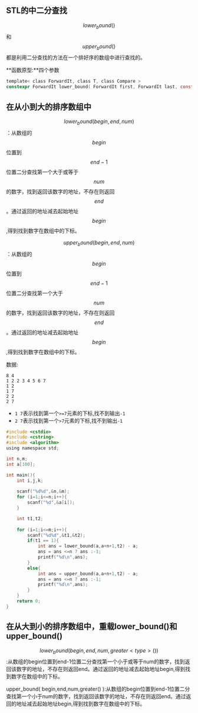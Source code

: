## STL的中二分查找

$$lower_bound( )$$和$$upper_bound( )$$都是利用二分查找的方法在一个排好序的数组中进行查找的。

**函数原型:**四个参数
```c
template< class ForwardIt, class T, class Compare >
constexpr ForwardIt lower_bound( ForwardIt first, ForwardIt last, const T& value, Compare comp );
```
## 在从小到大的排序数组中

$$lower_bound( begin,end,num)$$：从数组的$$begin$$位置到$$end-1$$位置二分查找第一个大于或等于$$num$$的数字，找到返回该数字的地址，不存在则返回$$end$$。通过返回的地址减去起始地址$$begin$$,得到找到数字在数组中的下标。


$$upper_bound( begin,end,num)$$：从数组的$$begin$$位置到$$end-1$$位置二分查找第一个大于$$num$$的数字，找到返回该数字的地址，不存在则返回$$end$$。通过返回的地址减去起始地址$$begin$$,得到找到数字在数组中的下标。

数据:



```
8 4
1 2 2 3 4 5 6 7
1 2
1 7
2 2
2 7
```
 - `1 7`表示找到第一个`>=7`元素的下标,找不到输出`-1`
 - `2 7`表示找到第一个`>7`元素的下标,找不到输出`-1`


```c
#include <cstdio>
#include <cstring>
#include <algorithm>
using namespace std;

int n,m;
int a[100];

int main(){
    int i,j,k;
    
    scanf("%d%d",&n,&m);
    for (i=1;i<=n;i++){
        scanf("%d",&a[i]);
    }

    int t1,t2;
    
    for (i=1;i<=m;i++){
        scanf("%d%d",&t1,&t2);
        if(t1 == 1){
            int ans = lower_bound(a,a+n+1,t2) - a;
            ans = ans <=n ? ans :-1;
            printf("%d\n",ans);
        }
        else{
            int ans = upper_bound(a,a+n+1,t2) - a;
            ans = ans <=n ? ans :-1;
            printf("%d\n",ans);
        }
    }
    return 0;
}
```


## 在从大到小的排序数组中，重载lower_bound()和upper_bound()

$$lower_bound( begin,end,num,greater<type>() )$$:从数组的begin位置到end-1位置二分查找第一个小于或等于num的数字，找到返回该数字的地址，不存在则返回end。通过返回的地址减去起始地址begin,得到找到数字在数组中的下标。

upper_bound( begin,end,num,greater<type>() ):从数组的begin位置到end-1位置二分查找第一个小于num的数字，找到返回该数字的地址，不存在则返回end。通过返回的地址减去起始地址begin,得到找到数字在数组中的下标。
